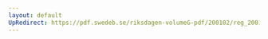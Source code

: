 ```yaml
---
layout: default
UpRedirect: https://pdf.swedeb.se/riksdagen-volumeG-pdf/200102/reg_200102/reg_200102_0290.pdf
---
```

